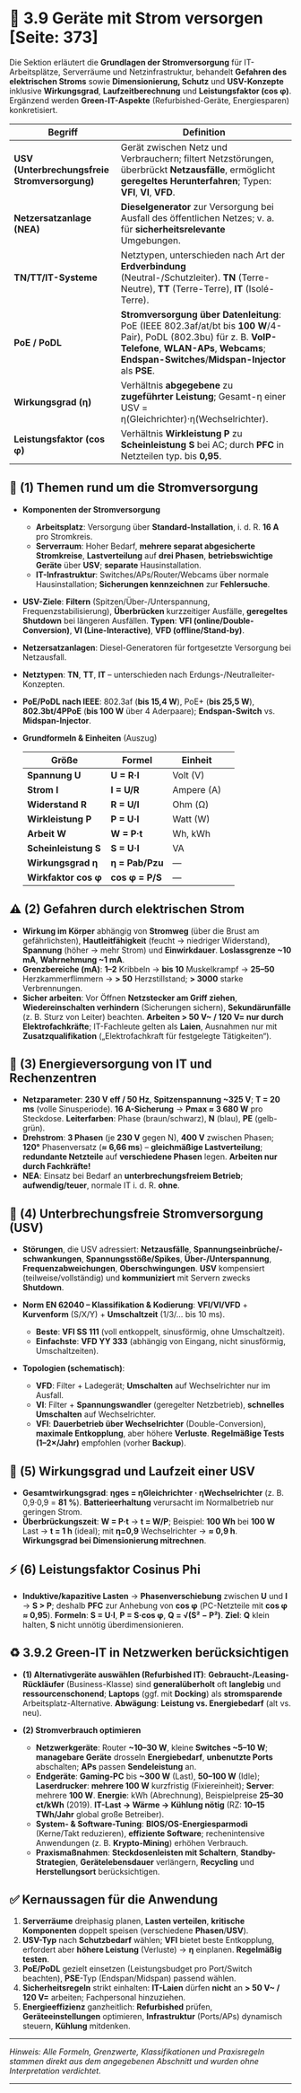 # 🔌 3.9 Geräte mit Strom versorgen [Seite: 373]

Die Sektion erläutert die **Grundlagen der Stromversorgung** für IT-Arbeitsplätze, Serverräume und Netzinfrastruktur, behandelt **Gefahren des elektrischen Stroms** sowie **Dimensionierung, Schutz** und **USV-Konzepte** inklusive **Wirkungsgrad**, **Laufzeitberechnung** und **Leistungsfaktor (cos φ)**. Ergänzend werden **Green-IT-Aspekte** (Refurbished-Geräte, Energiesparen) konkretisiert. 

| Begriff                                       | Definition                                                                                                                                                                                                           |
| --------------------------------------------- | -------------------------------------------------------------------------------------------------------------------------------------------------------------------------------------------------------------------- |
| **USV (Unterbrechungsfreie Stromversorgung)** | Gerät zwischen Netz und Verbrauchern; filtert Netzstörungen, überbrückt **Netzausfälle**, ermöglicht **geregeltes Herunterfahren**; Typen: **VFI**, **VI**, **VFD**.                                                 |
| **Netzersatzanlage (NEA)**                    | **Dieselgenerator** zur Versorgung bei Ausfall des öffentlichen Netzes; v. a. für **sicherheitsrelevante** Umgebungen.                                                                                               |
| **TN/TT/IT-Systeme**                          | Netztypen, unterschieden nach Art der **Erdverbindung** (Neutral-/Schutzleiter). **TN** (Terre-Neutre), **TT** (Terre-Terre), **IT** (Isolé-Terre).                                                                  |
| **PoE / PoDL**                                | **Stromversorgung über Datenleitung**: PoE (IEEE 802.3af/at/bt bis **100 W**/4-Pair), PoDL (802.3bu) für z. B. **VoIP-Telefone**, **WLAN-APs**, **Webcams**; **Endspan-Switches**/**Midspan-Injector** als **PSE**.  |
| **Wirkungsgrad (η)**                          | Verhältnis **abgegebene** zu **zugeführter Leistung**; Gesamt-η einer USV = η(Gleichrichter)·η(Wechselrichter).                                                                                                      |
| **Leistungsfaktor (cos φ)**                   | Verhältnis **Wirkleistung P** zu **Scheinleistung S** bei AC; durch **PFC** in Netzteilen typ. bis **0,95**.                                                                                                         |

## 🧩 (1) Themen rund um die Stromversorgung

* **Komponenten der Stromversorgung**

  * **Arbeitsplatz**: Versorgung über **Standard-Installation**, i. d. R. **16 A** pro Stromkreis. 
  * **Serverraum**: Hoher Bedarf, **mehrere separat abgesicherte Stromkreise**, **Lastverteilung** auf **drei Phasen**, **betriebswichtige Geräte** über **USV**; **separate** Hausinstallation. 
  * **IT-Infrastruktur**: Switches/APs/Router/Webcams über normale Hausinstallation; **Sicherungen kennzeichnen** zur **Fehlersuche**. 
* **USV-Ziele**: **Filtern** (Spitzen/Über-/Unterspannung, Frequenzstabilisierung), **Überbrücken** kurzzeitiger Ausfälle, **geregeltes Shutdown** bei längeren Ausfällen. **Typen**: **VFI (online/Double-Conversion)**, **VI (Line-Interactive)**, **VFD (offline/Stand-by)**. 
* **Netzersatzanlagen**: Diesel-Generatoren für fortgesetzte Versorgung bei Netzausfall. 
* **Netztypen**: **TN**, **TT**, **IT** – unterschieden nach Erdungs-/Neutralleiter-Konzepten. 
* **PoE/PoDL nach IEEE**: 802.3af (**bis 15,4 W**), PoE+ (**bis 25,5 W**), **802.3bt/4PPoE** (**bis 100 W** über 4 Aderpaare); **Endspan-Switch** vs. **Midspan-Injector**. 
* **Grundformeln & Einheiten** (Auszug)

  | Größe                    | Formel          | Einheit    |   |
  | ------------------------ | --------------- | ---------- | - |
  | **Spannung** **U**       | **U = R·I**     | Volt (V)   |   |
  | **Strom** **I**          | **I = U/R**     | Ampere (A) |   |
  | **Widerstand** **R**     | **R = U/I**     | Ohm (Ω)    |   |
  | **Wirkleistung** **P**   | **P = U·I**     | Watt (W)   |   |
  | **Arbeit** **W**         | **W = P·t**     | Wh, kWh    |   |
  | **Scheinleistung** **S** | **S = U·I**     | VA         |   |
  | **Wirkungsgrad** **η**   | **η = Pab/Pzu** | —          |   |
  | **Wirkfaktor** **cos φ** | **cos φ = P/S** | —          |   |

## ⚠️ (2) Gefahren durch elektrischen Strom

* **Wirkung im Körper** abhängig von **Stromweg** (über die Brust am gefährlichsten), **Hautleitfähigkeit** (feucht → niedriger Widerstand), **Spannung** (höher → mehr Strom) und **Einwirkdauer**. **Loslassgrenze ~10 mA**, **Wahrnehmung ~1 mA**. 
* **Grenzbereiche (mA)**: **1–2** Kribbeln → **bis 10** Muskelkrampf → **25–50** Herzkammerflimmern → **> 50** Herzstillstand; **> 3000** starke Verbrennungen. 
* **Sicher arbeiten**: Vor Öffnen **Netzstecker am Griff ziehen**, **Wiedereinschalten verhindern** (Sicherungen sichern), **Sekundärunfälle** (z. B. Sturz von Leiter) beachten. **Arbeiten > 50 V~ / 120 V= nur durch Elektrofachkräfte**; IT-Fachleute gelten als **Laien**, Ausnahmen nur mit **Zusatzqualifikation** („Elektrofachkraft für festgelegte Tätigkeiten“). 

## 🔧 (3) Energieversorgung von IT und Rechenzentren

* **Netzparameter**: **230 V eff / 50 Hz**, **Spitzenspannung ~325 V**; **T = 20 ms** (volle Sinusperiode). **16 A-Sicherung** → **Pmax ≈ 3 680 W** pro Steckdose. **Leiterfarben**: Phase (braun/schwarz), **N** (blau), **PE** (gelb-grün). 
* **Drehstrom**: **3 Phasen** (je **230 V** gegen N), **400 V** zwischen Phasen; **120°** Phasenversatz (**≈ 6,66 ms**) – **gleichmäßige Lastverteilung**; **redundante Netzteile** auf **verschiedene Phasen** legen. **Arbeiten nur durch Fachkräfte!** 
* **NEA**: Einsatz bei Bedarf an **unterbrechungsfreiem Betrieb**; **aufwendig/teuer**, normale IT i. d. R. **ohne**. 

## 🔋 (4) Unterbrechungsfreie Stromversorgung (USV)

* **Störungen**, die USV adressiert: **Netzausfälle**, **Spannungseinbrüche/-schwankungen**, **Spannungsstöße/Spikes**, **Über-/Unterspannung**, **Frequenzabweichungen**, **Oberschwingungen**. **USV** kompensiert (teilweise/vollständig) und **kommuniziert** mit Servern zwecks **Shutdown**. 
* **Norm EN 62040 – Klassifikation & Kodierung**: **VFI/VI/VFD** + **Kurvenform** (S/X/Y) + **Umschaltzeit** (1/3/… bis 10 ms).

  * **Beste**: **VFI SS 111** (voll entkoppelt, sinusförmig, ohne Umschaltzeit).
  * **Einfachste**: **VFD YY 333** (abhängig von Eingang, nicht sinusförmig, Umschaltzeiten). 
* **Topologien (schematisch)**:

  * **VFD**: Filter + Ladegerät; **Umschalten** auf Wechselrichter nur im Ausfall.
  * **VI**: Filter + **Spannungswandler** (geregelter Netzbetrieb), **schnelles Umschalten** auf Wechselrichter.
  * **VFI**: **Dauerbetrieb über Wechselrichter** (Double-Conversion), **maximale Entkopplung**, aber höhere **Verluste**. **Regelmäßige Tests (1–2×/Jahr)** empfohlen (vorher **Backup**). 

## 📐 (5) Wirkungsgrad und Laufzeit einer USV

* **Gesamtwirkungsgrad**: **ηges = ηGleichrichter · ηWechselrichter** (z. B. 0,9·0,9 = **81 %**). **Batterieerhaltung** verursacht im Normalbetrieb nur geringen Strom. 
* **Überbrückungszeit**: **W = P·t** → **t = W/P**; Beispiel: **100 Wh** bei **100 W** Last → **t = 1 h** (ideal); mit **η=0,9** Wechselrichter → **≈ 0,9 h**. **Wirkungsgrad bei Dimensionierung mitrechnen**. 

## ⚡ (6) Leistungsfaktor Cosinus Phi

* **Induktive/kapazitive Lasten** → **Phasenverschiebung** zwischen **U** und **I** → **S > P**; deshalb **PFC** zur Anhebung von **cos φ** (PC-Netzteile mit **cos φ ≈ 0,95**).
  **Formeln**: **S = U·I**, **P = S·cos φ**, **Q = √(S² − P²)**. **Ziel**: **Q** klein halten, **S** nicht unnötig überdimensionieren. 

## ♻️ 3.9.2 Green-IT in Netzwerken berücksichtigen

* **(1) Alternativgeräte auswählen (Refurbished IT)**: **Gebraucht-/Leasing-Rückläufer** (Business-Klasse) sind **generalüberholt** oft **langlebig** und **ressourcenschonend**; **Laptops** (ggf. mit **Docking**) als **stromsparende** Arbeitsplatz-Alternative. **Abwägung**: **Leistung vs. Energiebedarf** (alt vs. neu). 
* **(2) Stromverbrauch optimieren**

  * **Netzwerkgeräte**: Router **~10–30 W**, kleine **Switches ~5–10 W**; **managebare Geräte** drosseln **Energiebedarf**, **unbenutzte Ports** abschalten; **APs** passen **Sendeleistung** an. 
  * **Endgeräte**: **Gaming-PC** bis **~300 W** (Last), **50–100 W** (Idle); **Laserdrucker**: **mehrere 100 W** kurzfristig (Fixiereinheit); **Server**: mehrere **100 W**. **Energie**: kWh (Abrechnung), Beispielpreise **25–30 ct/kWh** (2019). **IT-Last → Wärme → Kühlung nötig** (RZ: **10–15 TWh/Jahr** global große Betreiber). 
  * **System- & Software-Tuning**: **BIOS/OS-Energiesparmodi** (Kerne/Takt reduzieren), **effiziente Software**; rechenintensive Anwendungen (z. B. **Krypto-Mining**) erhöhen Verbrauch. 
  * **Praxismaßnahmen**: **Steckdosenleisten mit Schaltern**, **Standby-Strategien**, **Gerätelebensdauer** verlängern, **Recycling** und **Herstellungsort** berücksichtigen. 

## ✅ Kernaussagen für die Anwendung

1. **Serverräume** dreiphasig planen, **Lasten verteilen**, **kritische Komponenten** doppelt speisen (verschiedene **Phasen**/**USV**). 
2. **USV-Typ** nach **Schutzbedarf** wählen; **VFI** bietet beste Entkopplung, erfordert aber **höhere Leistung** (Verluste) → **η** einplanen. **Regelmäßig testen**. 
3. **PoE/PoDL** gezielt einsetzen (Leistungsbudget pro Port/Switch beachten), **PSE**-Typ (Endspan/Midspan) passend wählen. 
4. **Sicherheitsregeln** strikt einhalten: **IT-Laien** dürfen **nicht** an **> 50 V~ / 120 V=** arbeiten; Fachpersonal hinzuziehen. 
5. **Energieeffizienz** ganzheitlich: **Refurbished** prüfen, **Geräteeinstellungen** optimieren, **Infrastruktur** (Ports/APs) dynamisch steuern, **Kühlung** mitdenken. 

---

*Hinweis: Alle Formeln, Grenzwerte, Klassifikationen und Praxisregeln stammen direkt aus dem angegebenen Abschnitt und wurden ohne Interpretation verdichtet.* 

---
